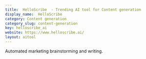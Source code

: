 ```yaml
---
title:  HelloScribe  - Trending AI tool for Content generation
display_name:  HelloScribe 
category: Content generation
category_slug: content-generation
key: helloscribe_ai
website: https://www.helloscribe.ai/
layout: aitool
---
```


Automated marketing brainstorming and writing.
